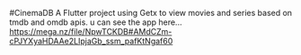 #CinemaDB
A Flutter project using Getx to view movies and series based on tmdb and omdb apis.
u can see the app here...
https://mega.nz/file/NpwTCKDB#AMdCZm-cPJYXyaHDAAe2LIpjaGb_ssm_pafKtNgaf60
